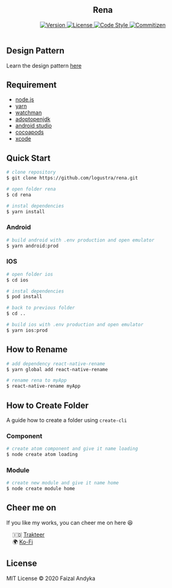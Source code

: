 <div align="center">
  <h2>Rena</h2>

  <a href="https://github.com/logustra/rena/releases/tag/v1.0.0">
    <img 
      src="https://img.shields.io/static/v1.svg?label=version&message=1.0.0&style=flat&color=brightgreen" 
      alt="Version"
    >
  </a>

  <a href="https://github.com/logustra/rena/blob/master/license.md">
    <img 
      src="https://img.shields.io/github/license/logustra/rena"
      alt="License" 
    >
  </a>

  <a href="https://standardjs.com">
    <img 
      src="https://img.shields.io/badge/code_style-standard-brightgreen.svg?style=flat" 
      alt="Code Style"
    >
  </a>

  <a href="http://commitizen.github.io/cz-cli">
    <img 
      src="https://img.shields.io/badge/commitizen-friendly-brightgreen.svg?style=flat" 
      alt="Commitizen"
    >
  </a>
</div>
<br />

## Design Pattern
Learn the design pattern [here](https://github.com/logustra/dave)

## Requirement
  - [node.js](http://nodejs.org/)
  - [yarn](https://yarnpkg.com/en/)
  - [watchman](https://facebook.github.io/watchman/docs/install.html#buildinstall)
  - [adoptopenjdk](https://adoptopenjdk.net/)
  - [android studio](https://developer.android.com/studio)
  - [cocoapods](https://cocoapods.org/)
  - [xcode](https://developer.apple.com/xcode/)
    
## Quick Start

```bash
# clone repository
$ git clone https://github.com/logustra/rena.git

# open folder rena
$ cd rena

# instal dependencies
$ yarn install
```

### Android

```bash
# build android with .env production and open emulator
$ yarn android:prod
```

### IOS

```bash
# open folder ios
$ cd ios

# instal dependencies
$ pod install

# back to previous folder
$ cd ..

# build ios with .env production and open emulator
$ yarn ios:prod
```

## How to Rename
```bash
# add dependency react-native-rename
$ yarn global add react-native-rename

# rename rena to myApp
$ react-native-rename myApp
```

## How to Create Folder
A guide how to create a folder using `create-cli`

### Component
```bash
# create atom component and give it name loading
$ node create atom loading
```

### Module
```bash
# create new module and give it name home
$ node create module home
```

## Cheer me on
If you like my works, you can cheer me on here 😆

&nbsp; &nbsp; 🇮🇩 [Trakteer](https://trakteer.id/logustra/tip)<br>
&nbsp; &nbsp; 🌍 [Ko-Fi](https://ko-fi.com/logustra)<br>

## License
MIT License © 2020 Faizal Andyka
